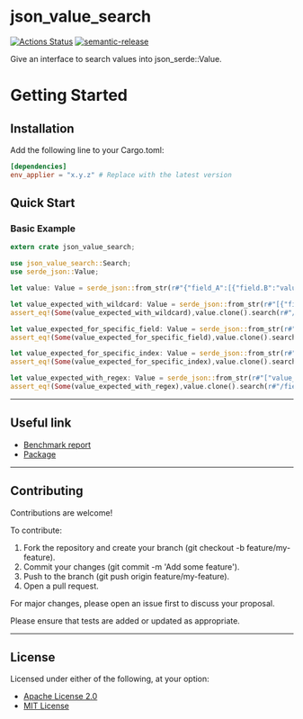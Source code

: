 # json_value_search

[![Actions Status](https://github.com/jmfiaschi/json_value_search/workflows/CI/badge.svg)](https://github.com/jmfiaschi/json_value_search/actions/workflows/ci.yml)
[![semantic-release](https://img.shields.io/badge/%20%20%F0%9F%93%A6%F0%9F%9A%80-semantic--release-e10079.svg)](https://github.com/semantic-release/semantic-release)

Give an interface to search values into json_serde::Value.

# Getting Started

## Installation

Add the following line to your Cargo.toml:
```toml
[dependencies]
env_applier = "x.y.z" # Replace with the latest version
```

## Quick Start

### Basic Example

```rust
extern crate json_value_search;

use json_value_search::Search;
use serde_json::Value;

let value: Value = serde_json::from_str(r#"{"field_A":[{"field.B":"value_B"},{"field_C":"value_C"}]}"#).unwrap();

let value_expected_with_wildcard: Value = serde_json::from_str(r#"[{"field.B":"value_B"},{"field_C":"value_C"}]"#).unwrap();
assert_eq!(Some(value_expected_with_wildcard),value.clone().search(r#"/field_A/*"#));

let value_expected_for_specific_field: Value = serde_json::from_str(r#"["value_B"]"#).unwrap();
assert_eq!(Some(value_expected_for_specific_field),value.clone().search(r#"/field_A/*/field.B"#));

let value_expected_for_specific_index: Value = serde_json::from_str(r#"{"field.B":"value_B"}"#).unwrap();
assert_eq!(Some(value_expected_for_specific_index),value.clone().search(r#"/field_A/0"#));

let value_expected_with_regex: Value = serde_json::from_str(r#"["value_B","value_C"]"#).unwrap();
assert_eq!(Some(value_expected_with_regex),value.clone().search(r#"/field_A/*/field.+"#));
```

---

## Useful link

* [Benchmark report](https://jmfiaschi.github.io/json_value_search/bench/main/)
* [Package](https://crates.io/crates/json_value_search)

---

## Contributing

Contributions are welcome!

To contribute:

1. Fork the repository and create your branch (git checkout -b feature/my-feature).
2. Commit your changes (git commit -m 'Add some feature').
3. Push to the branch (git push origin feature/my-feature).
4. Open a pull request.

For major changes, please open an issue first to discuss your proposal.

Please ensure that tests are added or updated as appropriate.

---

## License

Licensed under either of the following, at your option:

* [Apache License 2.0](https://choosealicense.com/licenses/apache-2.0/)
* [MIT License](https://choosealicense.com/licenses/mit/)
